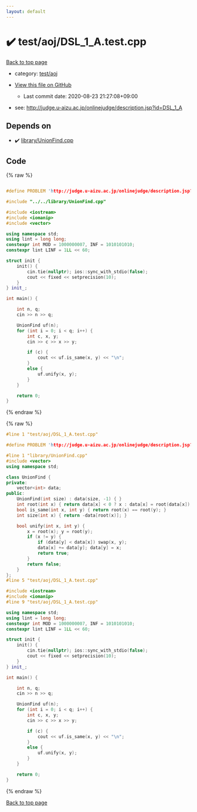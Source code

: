 ```yaml
---
layout: default
---
```


<!-- mathjax config similar to math.stackexchange -->
<script type="text/javascript" async
  src="https://cdnjs.cloudflare.com/ajax/libs/mathjax/2.7.5/MathJax.js?config=TeX-MML-AM_CHTML">
</script>
<script type="text/x-mathjax-config">
  MathJax.Hub.Config({
    TeX: { equationNumbers: { autoNumber: "AMS" }},
    tex2jax: {
      inlineMath: [ ['$','$'] ],
      processEscapes: true
    },
    "HTML-CSS": { matchFontHeight: false },
    displayAlign: "left",
    displayIndent: "2em"
  });
</script>

<script type="text/javascript" src="https://cdnjs.cloudflare.com/ajax/libs/jquery/3.4.1/jquery.min.js"></script>
<script src="https://cdn.jsdelivr.net/npm/jquery-balloon-js@1.1.2/jquery.balloon.min.js" integrity="sha256-ZEYs9VrgAeNuPvs15E39OsyOJaIkXEEt10fzxJ20+2I=" crossorigin="anonymous"></script>
<script type="text/javascript" src="../../../assets/js/copy-button.js"></script>
<link rel="stylesheet" href="../../../assets/css/copy-button.css" />


# :heavy_check_mark: test/aoj/DSL_1_A.test.cpp

<a href="../../../index.html">Back to top page</a>

* category: <a href="../../../index.html#0d0c91c0cca30af9c1c9faef0cf04aa9">test/aoj</a>
* <a href="{{ site.github.repository_url }}/blob/master/test/aoj/DSL_1_A.test.cpp">View this file on GitHub</a>
    - Last commit date: 2020-08-23 21:27:08+09:00


* see: <a href="http://judge.u-aizu.ac.jp/onlinejudge/description.jsp?id=DSL_1_A">http://judge.u-aizu.ac.jp/onlinejudge/description.jsp?id=DSL_1_A</a>


## Depends on

* :heavy_check_mark: <a href="../../../library/library/UnionFind.cpp.html">library/UnionFind.cpp</a>


## Code

<a id="unbundled"></a>
{% raw %}
```cpp

#define PROBLEM 'http://judge.u-aizu.ac.jp/onlinejudge/description.jsp?id=DSL_1_A'

#include "../../library/UnionFind.cpp"

#include <iostream>
#include <iomanip>
#include <vector>

using namespace std;
using lint = long long;
constexpr int MOD = 1000000007, INF = 1010101010;
constexpr lint LINF = 1LL << 60;

struct init {
	init() {
		cin.tie(nullptr); ios::sync_with_stdio(false);
		cout << fixed << setprecision(10);
	}
} init_;

int main() {

	int n, q;
	cin >> n >> q;

	UnionFind uf(n);
	for (int i = 0; i < q; i++) {
		int c, x, y;
		cin >> c >> x >> y;

		if (c) {
			cout << uf.is_same(x, y) << "\n";
		}
		else {
			uf.unify(x, y);
		}
	}

	return 0;
}

```
{% endraw %}

<a id="bundled"></a>
{% raw %}
```cpp
#line 1 "test/aoj/DSL_1_A.test.cpp"

#define PROBLEM 'http://judge.u-aizu.ac.jp/onlinejudge/description.jsp?id=DSL_1_A'

#line 1 "library/UnionFind.cpp"
#include <vector>
using namespace std;

class UnionFind {
private:
	vector<int> data;
public:
	UnionFind(int size) : data(size, -1) { }
	int root(int x) { return data[x] < 0 ? x : data[x] = root(data[x]); }
	bool is_same(int x, int y) { return root(x) == root(y); }
	int size(int x) { return -data[root(x)]; }

	bool unify(int x, int y) {
		x = root(x); y = root(y);
		if (x != y) {
			if (data[y] < data[x]) swap(x, y);
			data[x] += data[y]; data[y] = x;
			return true;
		}
		return false;
	}
};
#line 5 "test/aoj/DSL_1_A.test.cpp"

#include <iostream>
#include <iomanip>
#line 9 "test/aoj/DSL_1_A.test.cpp"

using namespace std;
using lint = long long;
constexpr int MOD = 1000000007, INF = 1010101010;
constexpr lint LINF = 1LL << 60;

struct init {
	init() {
		cin.tie(nullptr); ios::sync_with_stdio(false);
		cout << fixed << setprecision(10);
	}
} init_;

int main() {

	int n, q;
	cin >> n >> q;

	UnionFind uf(n);
	for (int i = 0; i < q; i++) {
		int c, x, y;
		cin >> c >> x >> y;

		if (c) {
			cout << uf.is_same(x, y) << "\n";
		}
		else {
			uf.unify(x, y);
		}
	}

	return 0;
}

```
{% endraw %}

<a href="../../../index.html">Back to top page</a>

